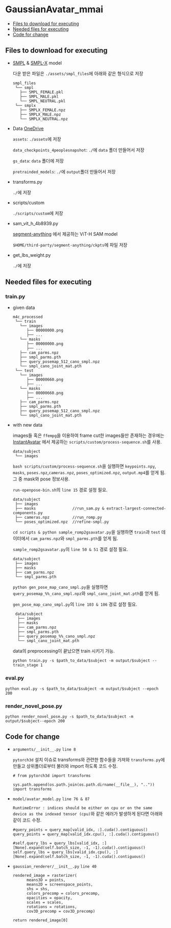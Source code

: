 # GaussianAvatar_mmai
- [Files to download for executing](#files-to-download-for-executing)
- [Needed files for executing](#needed-files-for-executing)
- [Code for change](#code-for-change)

## Files to download for executing
- [SMPL](https://smpl.is.tue.mpg.de/) & [SMPL-X](https://smpl-x.is.tue.mpg.de/) model

  다운 받은 파일은 `./assets/smpl_files`에 아래와 같은 형식으로 저장 
  ```
  smpl_files
   └── smpl
     ├── SMPL_FEMALE.pkl
     ├── SMPL_MALE.pkl
     └── SMPL_NEUTRAL.pkl
   └── smplx
     ├── SMPLX_FEMALE.npz
     ├── SMPLX_MALE.npz
     └── SMPLX_NEUTRAL.npz
  ```

- Data
  [OneDrive](https://hiteducn0-my.sharepoint.com/:f:/g/personal/lx_hu_hit_edu_cn/EsGcL5JGKhVGnaAtJ-rb1sQBR4MwkdJ9EWqJBIdd2mpi2w?e=KnloBM)

  `assets`: `./assets`에 저장

  `data_checkpoints_4peoplesnapshot`: `./`에 `data` 폴더 만들어서 저장

  `gs_data`: `data` 폴더에 저장

  `pretrainded_models`: `./`에 `output`폴더 만들어서 저장
  

- transforms.py

  `./`에 저장
  
- scripts/custom

  `./scripts/custom`에 저장
  
- sam_vit_h_4b8939.py

  [segment-anything](https://github.com/facebookresearch/segment-anything/tree/main) 에서 제공하는 ViT-H SAM model

  `$HOME/third-party/segment-anything/ckpts`에 파일 저장
  
- get_lbs_weight.py

  `./`에 저장


## Needed files for executing
### train.py
- given data
  ```
  m4c_processed
   └── train
     └── images
        ├── 00000000.png
        ├── ...
     └── masks
        ├── 00000000.png
        ├── ...
     ├── cam_parms.npz
     ├── smpl_parms.pth
     ├── query_posemap_512_cano_smpl.npz
     └── smpl_cano_joint_mat.pth
   └── test
     └── images
        ├── 00000660.png
        ├── ...
     └── masks
        ├── 00000660.png
        ├── ...
     ├── cam_parms.npz
     ├── smpl_parms.pth
     ├── query_posemap_512_cano_smpl.npz
     └── smpl_cano_joint_mat.pth
  ```
- with new data

  images들 혹은 `ffempg`을 이용하여 frame cut한 images들만 존재하는 경우에는 [InstantAvatar](https://github.com/tijiang13/InstantAvatar) 에서 제공하는 `scripts/custom/process-sequence.sh`를 사용.
  ```
  data/subject
   └── images
  ```

  `bash scripts/custom/process-sequence.sh`을 실행하면 `keypoints.npy`, `masks`, `poses.npz`,`cameras.npz`, `poses_optimized.npz`, `output.mp4`를 얻게 됨. 그 중 mask와 pose 정보사용.
  
  `run-openpose-bin.sh`의 `line 15` 경로 설정 필요.
  ```
  data/subject
   ├── images
   ├── masks                //run_sam.py & extract-largest-connected-components.py
   ├── cameras.npz          //run_romp.py
   └── poses_optimized.npz  //refine-smpl.py
  ```
  
  `cd scripts & python sample_romp2gsavatar.py`을 실행하면 `train`과 `test` 데이터에서 `cam_parms.npz`와 `smpl_parms.pth`를 얻게 됨.
  
  `sample_romp2gsavatar.py`의 `line 50 & 51` 경로 설정 필요.
    ```
    data/subject
     ├── images
     ├── masks
     ├── cam_parms.npz
     └── smpl_parms.pth
    ```

  `python gen_pose_map_cano_smpl.py`을 실행하면 `query_posemap_%%_cano_smpl.npz`와 `smpl_cano_joint_mat.pth`를 얻게 됨.
  
  `gen_pose_map_cano_smpl.py`의 `line 103 & 106` 경로 설정 필요.
   ```
    data/subject
     ├── images
     ├── masks
     ├── cam_parms.npz
     ├── smpl_parms.pth
     ├── query_posemap_%%_cano_smpl.npz
     └── smpl_cano_joint_mat.pth
    ```

   data의 preprocessing이 끝났으면 train 시키기 가능.
    ```
    python train.py -s $path_to_data/$subject -m output/$subject --train_stage 1 
    ```
  
### eval.py
  ```
  python eval.py -s $path_to_data/$subject -m output/$subject --epoch 200
  ```
  
### render_novel_pose.py
  ```
  python render_novel_pose.py -s $path_to_data/$subject -m output/$subject--epoch 200
  ```

  

## Code for change
- `arguments/__init__.py` `line 8`
  
  `pytorch3d` 설치 이슈로 transforms와 관련한 함수들을 가져와 `transforms.py`에 만들고 상위폴더로부터 불러와 import 하도록 코드 수정.
  ```
  # from pytorch3d import transforms   

  sys.path.append(os.path.join(os.path.dirname(__file__), ".."))    
  import transforms
  ```

- `model/avatar_model.py` `line 76 & 87`
  
  `RuntimeError : indices should be either on cpu or on the same device as the indexed tensor (cpu)`와 같은 에러가 발생하게 된다면 아래와 같이 코드 수정.
  ```
  #query_points = query_map[valid_idx, :].cuda().contiguous()
  query_points = query_map[valid_idx.cpu(), :].cuda().contiguous()    
  
  #self.query_lbs = query_lbs[valid_idx, :][None].expand(self.batch_size, -1, -1).cuda().contiguous()
  self.query_lbs = query_lbs[valid_idx.cpu(), :][None].expand(self.batch_size, -1, -1).cuda().contiguous()   
  ```

- `gaussian_renderer/__init__.py` `line 40`
  ```
  rendered_image = rasterizer(        
        means3D = points,
        means2D = screenspace_points,
        shs = shs,
        colors_precomp = colors_precomp,
        opacities = opacity,
        scales = scales,
        rotations = rotations,
        cov3D_precomp = cov3D_precomp)
    
  return rendered_image[0]   
  ```



